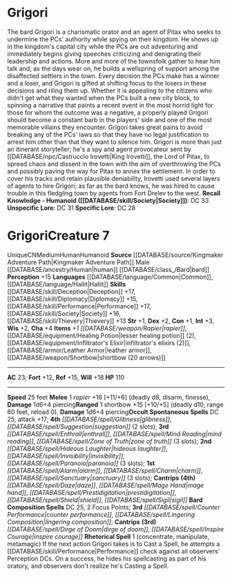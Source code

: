 ﻿---
ac: '23'
alignment: CN
all_resistance: null
burrow_speed: null
charisma: '+4'
climb_speed: null
constitution: '+1'
creature_ability:
- Rhetorical Spell
creature_family: null
dexterity: '+2'
element: null
fly_speed: null
fortitude: '+12'
hp: '110'
id: '2192'
immunity: null
intelligence: '+3'
land_speed: '25'
language:
- '[[DATABASE/language/Common|Common]]'
- '[[DATABASE/language/Hallit|Hallit]]'
level: '7'
max_speed: '25'
name: Grigori
perception: '+15'
rarity: Unique
reflex: '+15'
resistance: null
rus_type_level: null
sense: null
size: Medium
skill:
- '[[DATABASE/skill/Deception|Deception]] +17'
- '[[DATABASE/skill/Diplomacy|Diplomacy]] +15'
- '[[DATABASE/skill/Performance|Performance]] +17'
- '[[DATABASE/skill/Society|Society]] +16'
- '[[DATABASE/skill/Thievery|Thievery]] +13'
source: '[[DATABASE/source/Kingmaker Adventure Path|Kingmaker Adventure Path]]'
speed:
- 25 feet
spell:
- '[[DATABASE/spell/Alarm|Alarm]]'
- '[[DATABASE/spell/Charm|Charm]]'
- '[[DATABASE/spell/Counter Performance|Counter Performance]]'
- '[[DATABASE/spell/Daze|Daze]]'
- '[[DATABASE/spell/Dirge of Doom|Dirge of Doom]]'
- '[[DATABASE/spell/Enthrall|Enthrall]]'
- '[[DATABASE/spell/Glibness|Glibness]]'
- '[[DATABASE/spell/Hideous Laughter|Hideous Laughter]]'
- '[[DATABASE/spell/Inspire Courage|Inspire Courage]]'
- '[[DATABASE/spell/Invisibility|Invisibility]]'
- '[[DATABASE/spell/Lingering Composition|Lingering Composition]]'
- '[[DATABASE/spell/Mage Hand|Mage Hand]]'
- '[[DATABASE/spell/Mind Reading|MindReading]]'
- '[[DATABASE/spell/Paranoia|Paranoia]]'
- '[[DATABASE/spell/Prestidigitation|Prestidigitation]]'
- '[[DATABASE/spell/Sanctuary|Sanctuary]]'
- '[[DATABASE/spell/Shield|Shield]]'
- '[[DATABASE/spell/Sigil|Sigil]]'
- '[[DATABASE/spell/Suggestion|Suggestion]]'
- '[[DATABASE/spell/Zone of Truth|Zone of Truth]]'
strength: '+1'
strength_req: '1'
strongest_save:
- Will
swim_speed: null
trait:
- '[[DATABASE/trait/Human|Human]]'
- '[[DATABASE/trait/Humanoid|Humanoid]]'
- '[[DATABASE/trait/Unique|Unique]]'
type: Creature
vision: null
weakest_save:
- Fortitude
weakness: null
will: '+18'
wisdom: '+2'

---
# Grigori

The bard Grigori is a charismatic orator and an agent of Pitax who seeks to undermine the PCs' authority while spying on their kingdom. He shows up in the kingdom's capital city while the PCs are out adventuring and immediately begins giving speeches criticizing and denigrating their leadership and actions. More and more of the townsfolk gather to hear him talk and, as the days wear on, he builds a wellspring of support among the disaffected settlers in the town. Every decision the PCs make has a winner and a loser, and Grigori is gifted at shifting focus to the losers in these decisions and riling them up. Whether it is appealing to the citizens who didn't get what they wanted when the PCs built a new city block, to spinning a narrative that paints a recent event in the most horrid light for those for whom the outcome was a negative, a properly played Grigori should become a constant barb in the players' side and one of the most memorable villains they encounter. Grigori takes great pains to avoid breaking any of the PCs' laws so that they have no legal justification to arrest him other than that they want to silence him.
 Grigori is more than just an itinerant storyteller; he's a spy and agent provocateur sent by [[DATABASE/npc/Castruccio Irovetti|King Irovetti]], the Lord of Pitax, to spread chaos and dissent in the town with the aim of overthrowing the PCs and possibly paving the way for Pitax to annex the settlement. In order to cover his tracks and retain plausible deniability, Irovetti used several layers of agents to hire Grigori; as far as the bard knows, he was hired to cause trouble in this fledgling town by agents from Fort Drelev to the west.
**Recall Knowledge - Humanoid ([[DATABASE/skill/Society|Society]])**: DC 33
**Unspecific Lore**: DC 31
**Specific Lore**: DC 28

# Grigori<span class="item-type">Creature 7</span>

<span class="trait-unique item-trait">Unique</span><span class="trait-alignment item-trait">CN</span><span class="trait-size item-trait">Medium</span><span class="item-trait">Human</span><span class="item-trait">Humanoid</span>
**Source** [[DATABASE/source/Kingmaker Adventure Path|Kingmaker Adventure Path]]
Male [[DATABASE/ancestry/Human|human]] [[DATABASE/class_/Bard|bard]]
**Perception** +15
**Languages** [[DATABASE/language/Common|Common]], [[DATABASE/language/Hallit|Hallit]]
**Skills** [[DATABASE/skill/Deception|Deception]] +17, [[DATABASE/skill/Diplomacy|Diplomacy]] +15, [[DATABASE/skill/Performance|Performance]] +17, [[DATABASE/skill/Society|Society]] +16, [[DATABASE/skill/Thievery|Thievery]] +13
**Str** +1, **Dex** +2, **Con** +1, **Int** +3, **Wis** +2, **Cha** +4
**Items** _+1 [[DATABASE/weapon/Rapier|rapier]]_, [[DATABASE/equipment/Healing Potion|lesser healing potion]] (2), [[DATABASE/equipment/Infiltrator's Elixir|infiltrator's elixirs (2)]], [[DATABASE/armor/Leather Armor|leather armor]], [[DATABASE/weapon/Shortbow|shortbow (20 arrows)]]

---
**AC** 23; **Fort** +12, **Ref** +15, **Will** +18
**HP** 110

---
**Speed** 25 feet
<span class="in-box-ability">**Melee** <span class="action-icon">1</span> _rapier_ +16 [+11/+6] (deadly d8, disarm, finesse), **Damage** 1d6+4 piercing</span><span class="in-box-ability">**Ranged** <span class="action-icon">1</span> shortbow +15 [+10/+5] (deadly d10, range 60 feet, reload 0), **Damage** 1d6+4 piercing</span>**Occult Spontaneous Spells** DC 25, attack +17; **4th** _[[DATABASE/spell/Glibness|glibness]]_, _[[DATABASE/spell/Suggestion|suggestion]]_ (2 slots); **3rd** _[[DATABASE/spell/Enthrall|enthrall]]_, _[[DATABASE/spell/Mind Reading|mind reading]]_, _[[DATABASE/spell/Zone of Truth|zone of truth]]_ (3 slots); **2nd** _[[DATABASE/spell/Hideous Laughter|hideous laughter]]_, _[[DATABASE/spell/Invisibility|invisibility]]_, _[[DATABASE/spell/Paranoia|paranoia]]_ (3 slots); **1st** _[[DATABASE/spell/Alarm|alarm]]_, _[[DATABASE/spell/Charm|charm]]_, _[[DATABASE/spell/Sanctuary|sanctuary]]_ (3 slots); **Cantrips** **(4th)** _[[DATABASE/spell/Daze|daze]]_, _[[DATABASE/spell/Mage Hand|mage hand]]_, _[[DATABASE/spell/Prestidigitation|prestidigitation]]_, _[[DATABASE/spell/Shield|shield]]_, _[[DATABASE/spell/Sigil|sigil]]_
**Bard Composition Spells** DC 25, 2 Focus Points; **3rd** _[[DATABASE/spell/Counter Performance|counter performance]]_, _[[DATABASE/spell/Lingering Composition|lingering composition]]_; **Cantrips** **(3rd)** _[[DATABASE/spell/Dirge of Doom|dirge of doom]]_, _[[DATABASE/spell/Inspire Courage|inspire courage]]_
<span class="in-box-ability">**Rhetorical Spell** <span class="action-icon">1</span> (concentrate, manipulate, metamagic) If the next action Grigori takes is to Cast a Spell, he attempts a [[DATABASE/skill/Performance|Performance]] check against all observers' Perception DCs. On a success, he hides his spellcasting as part of his oratory, and observers don't realize he's Casting a Spell.</span>